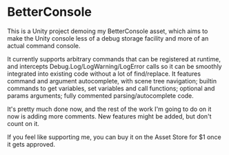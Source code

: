 # BetterConsole
This is a Unity project demoing my BetterConsole asset, which aims to make the Unity console less of a debug storage facility and more of an actual command console.

It currently supports arbitrary commands that can be registered at runtime, and intercepts Debug.Log/LogWarning/LogError calls so it can be smoothly integrated into existing code without a lot of find/replace. It features command and argument autocomplete, with scene tree navigation; builtin commands to get variables, set variables and call functions; optional and params arguments; fully commented parsing/autocomplete code.

It's pretty much done now, and the rest of the work I'm going to do on it now is adding more comments. New features might be added, but don't count on it.

If you feel like supporting me, you can buy it on the Asset Store for $1 once it gets approved. 